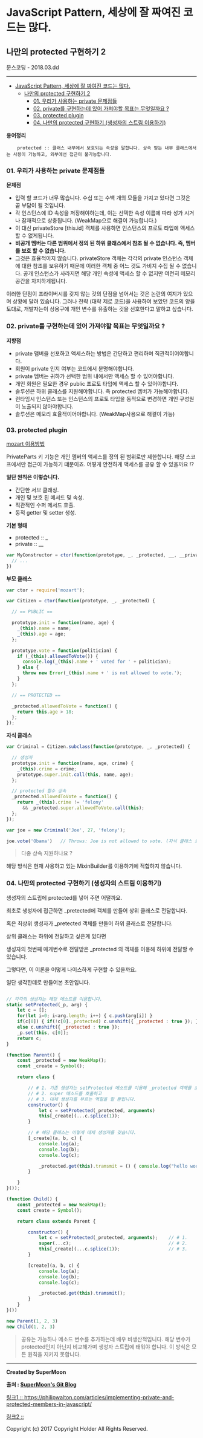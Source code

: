 # JavaScript Pattern, 세상에 잘 짜여진 코드는 많다.
## 나만의 protected 구현하기 2

<div class="pull-right"> 문스코딩 - 2018.03.dd </div>

---

<!-- @import "[TOC]" {cmd="toc" depthFrom=1 depthTo=6 orderedList=false} -->
<!-- code_chunk_output -->

* [JavaScript Pattern, 세상에 잘 짜여진 코드는 많다.](#javascript-pattern-세상에-잘-짜여진-코드는-많다)
	* [나만의 protected 구현하기 2](#나만의-protected-구현하기-2)
		* [01. 우리가 사용하는 private 문제점들](#01-우리가-사용하는-private-문제점들)
		* [02. private를 구현하는데 있어 가져야할 목표는 무엇일까요 ?](#02-private를-구현하는데-있어-가져야할-목표는-무엇일까요)
		* [03. protected plugin](#03-protected-plugin)
		* [04. 나만의 protected 구현하기 (생성자의 스트림 이용하기)](#04-나만의-protected-구현하기-생성자의-스트림-이용하기)

<!-- /code_chunk_output -->

**용어정리**
```
    protected :: 클래스 내부에서 보호되는 속성을 말합니다. 상속 받는 내부 클래스에서는 사용이 가능하고, 외부에선 접근이 불가능합니다.
```

### 01. 우리가 사용하는 private 문제점들

**문제점**

- 입력 할 코드가 너무 많습니다. 수십 또는 수백 개의 모듈을 가지고 있다면 그것은 곧 부담이 될 것입니다.
- 각 인스턴스에 ID 속성을 저장해야하는데, 이는 선택한 속성 이름에 따라 성가 시거나 잠재적으로 상충됩니다. (WeakMap으로 해결이 가능합니다.)
- 이 대신 privateStore [this.id] 객체를 사용하면 인스턴스의 프로토 타입에 액세스 할 수 없게됩니다.
- **비공개 멤버는 다른 범위에서 정의 된 하위 클래스에서 참조 될 수 없습니다. 즉, 멤버를 보호 할 수 없습니다.**
- 그것은 효율적이지 않습니다.
    privateStore 객체는 각각의 private 인스턴스 객체에 대한 참조를 보유하기 때문에
    이러한 객체 중 어느 것도 가비지 수집 될 수 없습니다.
    공개 인스턴스가 사라지면 해당 개인 속성에 액세스 할 수 없지만 여전히 메모리 공간을 차지하게됩니다.

이러한 단점이 프라이버시를 갖지 않는 것의 단점을 넘어서는 것은 논란의 여지가 있으며 상황에 달려 있습니다.
그러나 전략 (대략 제로 코드)을 사용하여 보았던 코드의 양을 토대로,
개발자는이 상용구에 개인 변수를 유출하는 것을 선호한다고 말하고 싶습니다.

### 02. private를 구현하는데 있어 가져야할 목표는 무엇일까요 ?

**지향점**

- private 맴버을 선포하고 액세스하는 방법은 간단하고 편리하며 직관적이어야합니다.
- 회원이 private 인지 여부는 코드에서 분명해야합니다.
- private 멤버는 귀하가 선택한 범위 내에서만 액세스 할 수 있어야합니다.
- 개인 회원은 필요한 경우 public 프로토 타입에 액세스 할 수 있어야합니다.
- 솔루션은 하위 클래스를 지원해야합니다. 즉 protected 멤버가 가능해야합니다.
- 런타임시 인스턴스 또는 인스턴스의 프로토 타입을 동적으로 변경하면 개인 구성원이 노출되지 않아야합니다.
- 솔루션은 메모리 효율적이어야합니다. (WeakMap사용으로 해결이 가능)

### 03. protected plugin

[mozart 이용방법](https://github.com/philipwalton/mozart#building-and-testing)

PrivateParts 키 기능은 개인 멤버의 액세스를 정의 된 범위로만 제한합니다.
해당 스코프에서만 접근이 가능하기 떄문이죠.
어떻게 안전하게 액세스를 공유 할 수 있을까요 !?

**일단 원칙은 이렇습니다.**

- 간단한 서브 클래싱.
- 개인 및 보호 된 메서드 및 속성.
- 직관적인 수퍼 메서드 호출.
- 동적 getter 및 setter 생성.

**기본 형태**

- protected :: _
- private :: __

```js
var MyConstructor = ctor(function(prototype, _, _protected, __, __private) {
  // ...
})
```

**부모 클래스**

```js
var ctor = require('mozart');

var Citizen = ctor(function(prototype, _, _protected) {

  // == PUBLIC ==

  prototype.init = function(name, age) {
    _(this).name = name;
    _(this).age = age;
  };

  prototype.vote = function(politician) {
    if (_(this).allowedToVote()) {
      console.log(_(this).name + ' voted for ' + politician);
    } else {
      throw new Error(_(this).name + ' is not allowed to vote.');
    }
  };

  // == PROTECTED ==

  _protected.allowedToVote = function() {
    return this.age > 18;
  };
});
```

**자식 클래스**

```js
var Criminal = Citizen.subclass(function(prototype, _, _protected) {

  // 생성자
  prototype.init = function(name, age, crime) {
    _(this).crime = crime;
    prototype.super.init.call(this, name, age);
  };

  // protected 함수 상속
  _protected.allowedToVote = function() {
    return _(this).crime != 'felony'
      && _protected.super.allowedToVote.call(this);
  };
});

var joe = new Criminal('Joe', 27, 'felony');

joe.vote('Obama')   // Throws: Joe is not allowed to vote. (자식 클래스 로직으로 fail 처리됨)
```

> 다중 상속 지원하나요 ?

해당 방식은 현재 사용하고 있는 MixinBuilder를 이용하기에 적합하지 않습니다.

### 04. 나만의 protected 구현하기 (생성자의 스트림 이용하기)

생성자의 스트립에 protected를 넣어 주면 어떨까요.

최초로 생성자에 접근하면 \_pretected에 객체를 만들어 상위 클래스로 전달합니다.

혹은 최상위 생성자가 \_pretected 객체를 만들어 하위 클래스로 전달합니다.

상위 클래스는 하위에 전달하고 싶은게 있다면

생성자의 첫번째 매게변수로 전달받은 \_protected 의 객체를 이용해 하위에 전달할 수 있습니다.

그렇다면, 이 이론을 어떻게 나이스하게 구현할 수 있을까요.

일단 생각한데로 만들어본 초안입니다.

```js

// 각각의 생성자는 해당 메소드를 이용합니다.
static setProtected(_p, arg) {
    let c = [];
    for(let i=0; i<arg.length; i++) { c.push(arg[i]) }
    if(c[0]) { if(!c[0]._protected) c.unshift({ _protected : true }); }
    else c.unshift({ _protected : true });
    _p.set(this, c[0]);
    return c;
}

(function Parent() {
    const _protected = new WeakMap();
    const _create = Symbol();

    return class {

        // # 1. 기존 생성자는 setProtected 메소드를 이용해 _protected 객체를 초기화하고,
        // # 2. super 매소드를 호출하고
        // # 3. 대체 생성자를 부르는 역할을 할 뿐입니다.
        constructor() {
            let c = setProtected(_protected, arguments)
            this[_create](...c.splice(1));
        }

        // # 해당 클래스는 이렇게 대체 생성자를 갖습니다.
        [_create](a, b, c) {
            console.log(a);
            console.log(b);
            console.log(c);

            _protected.get(this).tramsmit = () { console.log("hello world") }
        }

    }
}());

(function Child() {
    const _protected = new WeakMap();
    const create = Symbol();

    return class extends Parent {

        constructor() {
            let c = setProtected(_protected, arguments);    // # 1.
            super(...c);                                    // # 2.
            this[_create](...c.splice(1));                  // # 3.
        }

        [create](a, b, c) {
            console.log(a);
            console.log(b);
            console.log(c);

            _protected.get(this).tramsmit();
        }
    }
}())

new Parent(1, 2, 3)
new Child(1, 2, 3)
```

> 공유는 가능하나 메소드 변수를 추가하는데 배우 비생산적입니다.
> 해당 변수가 protected인지 아닌지 비교해가며 생성자 스트립에 태워야 합니다.
> 이 방식은 모든 원칙을 지키지 못합니다.

---

**Created by SuperMoon**

**출처 : [SuperMoon's Git Blog](https://github.com/jm921106)**

[링크1 :: https://philipwalton.com/articles/implementing-private-and-protected-members-in-javascript/ ](https://philipwalton.com/articles/implementing-private-and-protected-members-in-javascript/)

[링크2 :: ]()

Copyright (c) 2017 Copyright Holder All Rights Reserved.

